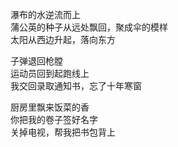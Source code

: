 瀑布的水逆流而上   
蒲公英的种子从远处飘回，聚成伞的模样   
太阳从西边升起，落向东方

子弹退回枪膛   
运动员回到起跑线上   
我交回录取通知书，忘了十年寒窗

厨房里飘来饭菜的香   
你把我的卷子签好名字   
关掉电视，帮我把书包背上